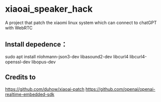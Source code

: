 # xiaoai_speaker_hack

A project that patch the xiaomi linux system which can connect to chatGPT with WebRTC

## Install depedence：

sudo apt install nlohmann-json3-dev libasound2-dev libcurl4 libcurl4-openssl-dev libopus-dev

## Credits to

https://github.com/duhow/xiaoai-patch
https://github.com/openai/openai-realtime-embedded-sdk
